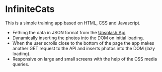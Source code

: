 # InfiniteCats

This is a simple training app based on HTML, CSS and Javascript.
* Fething the data in JSON format from the [Unsplash Api](https://unsplash.com/documentation/).  
* Dynamically inserting the photos into the DOM on initial loading.
* When the user scrolls close to the bottom of the page the app makes another GET request to the API and inserts photos into the DOM (lazy loading).
* Responsive on large and small screens with the help of the CSS media queries.


